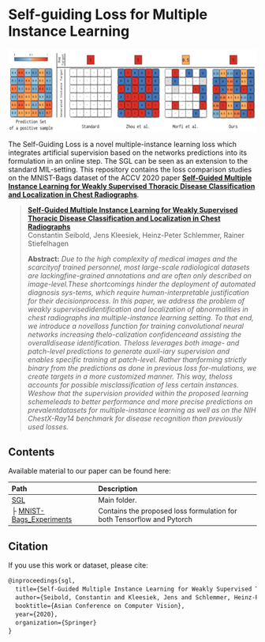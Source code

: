 # Self-guiding Loss for Multiple Instance Learning
![Title Image](./imgs/supervision_types.png)

The Self-Guiding Loss is a novel multiple-instance learning loss which integrates artificial supervision based on the networks predictions into its formulation in an online step. The SGL can be seen as an extension to the standard MIL-setting. This repository contains the loss comparison studies on the MNIST-Bags dataset of the ACCV 2020 paper [**Self-Guided Multiple Instance Learning for Weakly Supervised Thoracic Disease Classification and Localization in Chest Radiographs**](https://arxiv.org).

> [**Self-Guided Multiple Instance Learning for Weakly Supervised Thoracic Disease Classification and Localization in Chest Radiographs**](https://arxiv.org)<br>
> Constantin Seibold, Jens Kleesiek, Heinz-Peter Schlemmer, Rainer Stiefelhagen<br>
> 
>
> **Abstract:** *Due to the high complexity of medical images and the scarcityof  trained  personnel,  most  large-scale  radiological  datasets  are  lackingfine-grained  annotations  and  are  often  only  described  on  image-level.These shortcomings hinder the deployment of automated diagnosis sys-tems, which require human-interpretable justification for their decisionprocess.  In  this  paper,  we  address  the  problem  of  weakly  supervisedidentification  and  localization  of  abnormalities  in  chest  radiographs  ina multiple-instance learning setting. To that end, we introduce a novelloss function for training convolutional neural networks increasing thelo-calization confidenceand assisting the overalldisease identification. Theloss leverages both image- and patch-level predictions to generate auxil-iary supervision and enables specific training at patch-level. Rather thanforming strictly binary from the predictions as done in previous loss for-mulations, we create targets in a more customized manner. This way, theloss accounts for possible misclassification of less certain instances. Weshow that the supervision provided within the proposed learning schemeleads to better performance and more precise predictions on prevalentdatasets  for  multiple-instance  learning  as  well  as  on  the  NIH  ChestX-Ray14 benchmark for disease recognition than previously used losses.*


## Contents

Available material to our paper can be found here:

| Path | Description
| :--- | :----------
| [SGL](https://github.com/ConstantinSeibold/SGL) | Main folder.
| &boxvr;&nbsp;[MNIST-Bags_Experiments](https://github.com/ConstantinSeibold/SPL/tree/master/MNIST-Bags_Experiments) | Contains the proposed loss formulation for both Tensorflow and Pytorch


## Citation
If you use this work or dataset, please cite:
```latex
@inproceedings{sgl,
  title={Self-Guided Multiple Instance Learning for Weakly Supervised Thoracic Disease Classification and Localization in Chest Radiographs},
  author={Seibold, Constantin and Kleesiek, Jens and Schlemmer, Heinz-Peter and Stiefelhagen, Rainer},
  booktitle={Asian Conference on Computer Vision},
  year={2020},
  organization={Springer}
}
